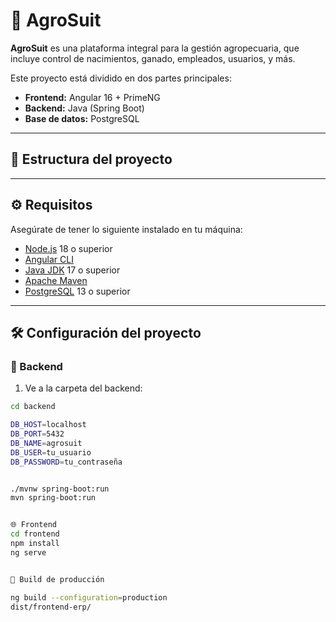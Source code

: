 # 🌾 AgroSuit

**AgroSuit** es una plataforma integral para la gestión agropecuaria, que incluye control de nacimientos, ganado, empleados, usuarios, y más.

Este proyecto está dividido en dos partes principales:

- **Frontend:** Angular 16 + PrimeNG
- **Backend:** Java (Spring Boot)
- **Base de datos:** PostgreSQL

---

## 📁 Estructura del proyecto


---

## ⚙️ Requisitos

Asegúrate de tener lo siguiente instalado en tu máquina:

- [Node.js](https://nodejs.org/) 18 o superior
- [Angular CLI](https://angular.io/cli)
- [Java JDK](https://adoptium.net/) 17 o superior
- [Apache Maven](https://maven.apache.org/)
- [PostgreSQL](https://www.postgresql.org/) 13 o superior

---

## 🛠️ Configuración del proyecto

### 📌 Backend

1. Ve a la carpeta del backend:

```bash
cd backend

DB_HOST=localhost
DB_PORT=5432
DB_NAME=agrosuit
DB_USER=tu_usuario
DB_PASSWORD=tu_contraseña


./mvnw spring-boot:run
mvn spring-boot:run


🌐 Frontend
cd frontend
npm install
ng serve


🚀 Build de producción

ng build --configuration=production
dist/frontend-erp/

